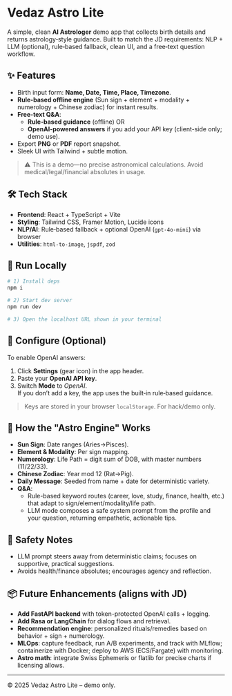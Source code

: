 # Vedaz Astro Lite

A simple, clean **AI Astrologer** demo app that collects birth details and returns astrology‑style guidance. Built to match the JD requirements: NLP + LLM (optional), rule‑based fallback, clean UI, and a free‑text question workflow.

## ✨ Features
- Birth input form: **Name, Date, Time, Place, Timezone**.
- **Rule‑based offline engine** (Sun sign + element + modality + numerology + Chinese zodiac) for instant results.
- **Free‑text Q&A**:
  - **Rule‑based guidance** (offline) OR
  - **OpenAI-powered answers** if you add your API key (client-side only; demo use).
- Export **PNG** or **PDF** report snapshot.
- Sleek UI with Tailwind + subtle motion.

> ⚠️ This is a demo—no precise astronomical calculations. Avoid medical/legal/financial absolutes in usage.

## 🛠️ Tech Stack
- **Frontend**: React + TypeScript + Vite
- **Styling**: Tailwind CSS, Framer Motion, Lucide icons
- **NLP/AI**: Rule‑based fallback + optional OpenAI (`gpt-4o-mini`) via browser
- **Utilities**: `html-to-image`, `jspdf`, `zod`

## 🚀 Run Locally
```bash
# 1) Install deps
npm i

# 2) Start dev server
npm run dev

# 3) Open the localhost URL shown in your terminal
```

## 🔧 Configure (Optional)
To enable OpenAI answers:
1. Click **Settings** (gear icon) in the app header.
2. Paste your **OpenAI API key**.
3. Switch **Mode** to *OpenAI*.  
If you don’t add a key, the app uses the built‑in rule‑based guidance.

> Keys are stored in your browser `localStorage`. For hack/demo only.

## 🧠 How the "Astro Engine" Works
- **Sun Sign**: Date ranges (Aries→Pisces).
- **Element & Modality**: Per sign mapping.
- **Numerology**: Life Path = digit sum of DOB, with master numbers (11/22/33).
- **Chinese Zodiac**: Year mod 12 (Rat→Pig).
- **Daily Message**: Seeded from name + date for deterministic variety.
- **Q&A**: 
  - Rule-based keyword routes (career, love, study, finance, health, etc.) that adapt to sign/element/modality/life path.
  - LLM mode composes a safe system prompt from the profile and your question, returning empathetic, actionable tips.

## 🧯 Safety Notes
- LLM prompt steers away from deterministic claims; focuses on supportive, practical suggestions.
- Avoids health/finance absolutes; encourages agency and reflection.

## 📦 Future Enhancements (aligns with JD)
- **Add FastAPI backend** with token-protected OpenAI calls + logging.
- **Add Rasa or LangChain** for dialog flows and retrieval.
- **Recommendation engine**: personalized rituals/remedies based on behavior + sign + numerology.
- **MLOps**: capture feedback, run A/B experiments, and track with MLflow; containerize with Docker; deploy to AWS (ECS/Fargate) with monitoring.
- **Astro math**: integrate Swiss Ephemeris or flatlib for precise charts if licensing allows.

---

© 2025 Vedaz Astro Lite – demo only.
